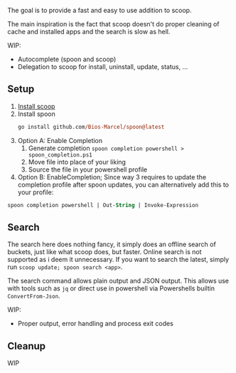 The goal is to provide a fast and easy to use addition to scoop.

The main inspiration is the fact that scoop doesn't do proper cleaning of
cache and installed apps and the search is slow as hell.

WIP:

* Autocomplete (spoon and scoop)
* Delegation to scoop for install, uninstall, update, status, ...


## Setup

1. [Install scoop](https://scoop.sh/)
2. Install spoon
   ```ps
   go install github.com/Bios-Marcel/spoon@latest
   ```
3. Option A: Enable Completion
   1. Generate completion `spoon completion powershell > spoon_completion.ps1`
   2. Move file into place of your liking
   3. Source the file in your powershell profile
3. Option B: EnableCompletion; Since way 3 requires to update the completion
   profile after spoon updates, you can alternatively add this to your profile:
  ```ps
  spoon completion powershell | Out-String | Invoke-Expression
  ```

## Search

The search here does nothing fancy, it simply does an offline search of
buckets, just like what scoop does, but faster. Online search is not supported
as i deem it unnecessary. If you want to search the latest, simply run
`scoop update; spoon search <app>`.

The search command allows plain output and JSON output. This allows use with
tools such as `jq` or direct use in powershell via Powershells builtin
`ConvertFrom-Json`.

WIP:

* Proper output, error handling and process exit codes

## Cleanup

WIP

